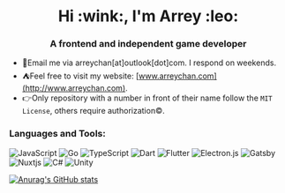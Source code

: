 <h1 align="center">Hi :wink:, I'm Arrey :leo:</h1>
<h3 align="center">A frontend and independent game developer</h3>

- :postbox:Email me via arreychan[at]outlook[dot]com. I respond on weekends.
- :tent:Feel free to visit my website: [www.arreychan.com](http://www.arreychan.com).
- :point_right:Only repository with a number in front of their name follow the `MIT License`, others require authorization:copyright:.

### Languages and Tools:

![JavaScript](https://img.shields.io/badge/javascript-%23323330.svg?style=for-the-badge&logo=javascript&logoColor=%23F7DF1E)
![Go](https://img.shields.io/badge/go-%2300ADD8.svg?style=for-the-badge&logo=go&logoColor=white)
![TypeScript](https://img.shields.io/badge/typescript-%23007ACC.svg?style=for-the-badge&logo=typescript&logoColor=white)
![Dart](https://img.shields.io/badge/dart-%230175C2.svg?style=for-the-badge&logo=dart&logoColor=white)
![Flutter](https://img.shields.io/badge/Flutter-%2302569B.svg?style=for-the-badge&logo=Flutter&logoColor=white)
![Electron.js](https://img.shields.io/badge/Electron-191970?style=for-the-badge&logo=Electron&logoColor=white)
![Gatsby](https://img.shields.io/badge/Gatsby-%23663399.svg?style=for-the-badge&logo=gatsby&logoColor=white)
![Nuxtjs](https://img.shields.io/badge/Nuxt-002E3B?style=for-the-badge&logo=nuxtdotjs&logoColor=#00DC82)
![C#](https://img.shields.io/badge/c%23-%23239120.svg?style=for-the-badge&logo=c-sharp&logoColor=white)
![Unity](https://img.shields.io/badge/unity-%23000000.svg?style=for-the-badge&logo=unity&logoColor=white)

[![Anurag's GitHub stats](https://github-readme-stats.vercel.app/api?username=ArreyChan&show_icons=true&theme=tokyonight)](https://github.com/anuraghazra/github-readme-stats)

